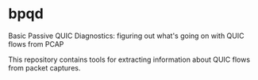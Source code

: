 # bpqd
Basic Passive QUIC Diagnostics: figuring out what's going on with QUIC flows from PCAP

This repository contains tools for extracting information about QUIC flows from packet captures.
